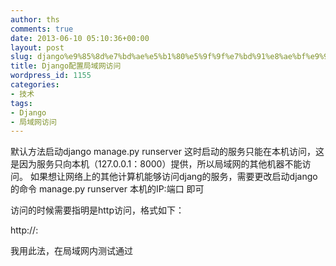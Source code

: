 ```yaml
---
author: ths
comments: true
date: 2013-06-10 05:10:36+00:00
layout: post
slug: django%e9%85%8d%e7%bd%ae%e5%b1%80%e5%9f%9f%e7%bd%91%e8%ae%bf%e9%97%ae
title: Django配置局域网访问
wordpress_id: 1155
categories:
- 技术
tags:
- Django
- 局域网访问
---
```


默认方法启动django
manage.py runserver
这时启动的服务只能在本机访问，这是因为服务只向本机（127.0.0.1：8000）提供，所以局域网的其他机器不能访问。
如果想让网络上的其他计算机能够访问djang的服务，需要更改启动django的命令
manage.py runserver 本机的IP:端口
即可





访问的时候需要指明是http访问，格式如下：





http://<ip>:<port>









我用此法，在局域网内测试通过



